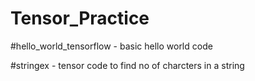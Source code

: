 # Tensor_Practice

#hello_world_tensorflow - basic hello world code

#stringex - tensor code to find no of charcters in a string

